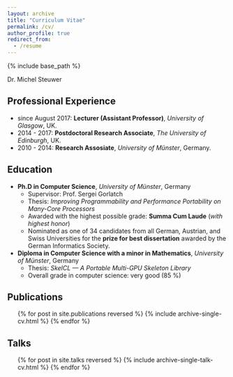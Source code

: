 ```yaml
---
layout: archive
title: "Curriculum Vitae"
permalink: /cv/
author_profile: true
redirect_from:
  - /resume
---
```


{% include base_path %}

Dr. Michel Steuwer

Professional Experience
------
* since August 2017: __Lecturer (Assistant Professor)__, _University of Glasgow_, UK.
* 2014 - 2017: __Postdoctoral Research Associate__, _The University of Edinburgh_, UK.
* 2010 - 2014: __Research Assosiate__, _University of Münster_, Germany.

Education
------
* __Ph.D in Computer Science__, _University of Münster_, Germany
  * Supervisor: Prof. Sergei Gorlatch
  * Thesis: _Improving Programmability and Performance Portability on Many-Core Processors_
  * Awarded with the highest possible grade: __Summa Cum Laude__ (_with highest honor_) 
  * Nominated as one of 34 candidates from all German, Austrian, and Swiss Universities for the __prize for best dissertation__ awarded by the German Informatics Society.
* __Diploma in Computer Science with a minor in Mathematics__, _University of Münster_, Germany
  * Thesis: _SkelCL — A Portable Multi-GPU Skeleton Library_
  * Overall grade in computer science: very good (85 %)

Publications
------
  <ul>{% for post in site.publications reversed %}
    {% include archive-single-cv.html %}
  {% endfor %}</ul>
  
Talks
------
  <ul>{% for post in site.talks reversed %}
    {% include archive-single-talk-cv.html %}
  {% endfor %}</ul>
  
<!-- Teaching
------
  <ul>{% for post in site.teaching %}
    {% include archive-single-cv.html %}
  {% endfor %}</ul> -->
